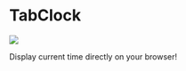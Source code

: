 # TabClock

<img src="https://img.icons8.com/dusk/64/000000/clock.png"/>

Display current time directly on your browser!